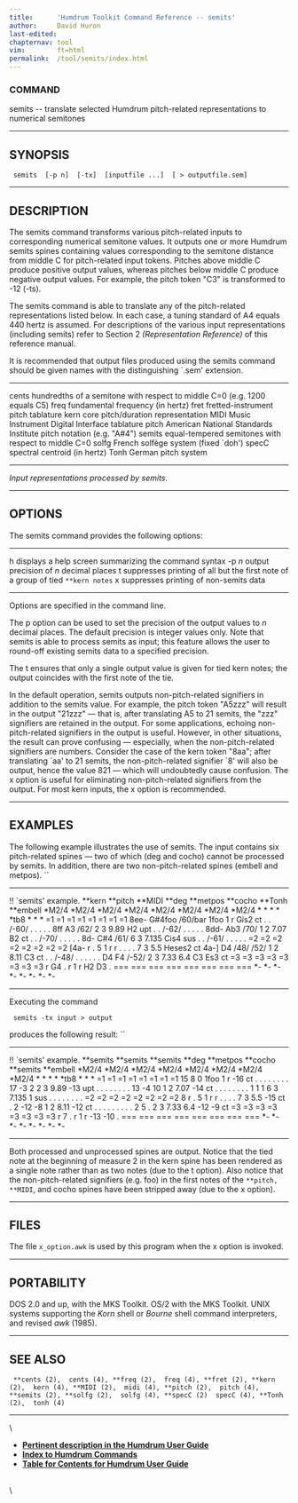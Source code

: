 ```yaml
---
title:		'Humdrum Toolkit Command Reference -- semits'
author:		David Huron
last-edited:
chapternav:	tool
vim:		ft=html
permalink:	/tool/semits/index.html
---
```


### COMMAND

<span class="tool">semits</span> -- translate selected Humdrum pitch-related representations
to numerical semitones

------------------------------------------------------------------------

## SYNOPSIS ##

` semits  [-p n]  [-tx]  [inputfile ...]  [ > outputfile.sem]`

------------------------------------------------------------------------

## DESCRIPTION ##

The <span class="tool">semits</span> command transforms various pitch-related inputs to
corresponding numerical semitone values. It outputs one or more Humdrum
<span class="rep">semits</span> spines containing values corresponding to the semitone
distance from middle C for pitch-related input tokens. Pitches above
middle C produce positive output values, whereas pitches below middle C
produce negative output values. For example, the <span class="rep">pitch</span> token \"C3\"
is transformed to -12 (-ts).

The <span class="tool">semits</span> command is able to translate any of the pitch-related
representations listed below. In each case, a tuning standard of A4
equals 440 hertz is assumed. For descriptions of the various input
representations (including <span class="rep">semits</span>) refer to Section 2
*(Representation Reference)* of this reference manual.

It is recommended that output files produced using the <span class="tool">semits</span>
command should be given names with the distinguishing \`.sem\'
extension.

------------ ---------------------------------------------------------------------------
<span class="rep">cents</span>    hundredths of a semitone with respect to middle C=0 (e.g. 1200 equals C5)
<span class="rep">freq</span>     fundamental frequency (in hertz)
<span class="rep">fret</span>     fretted-instrument pitch tablature
<span class="rep">kern</span>     core pitch/duration representation
<span class="rep">MIDI</span>     Music Instrument Digital Interface tablature
<span class="rep">pitch</span>    American National Standards Institute pitch notation (e.g. \"A\#4\")
<span class="rep">semits</span>   equal-tempered semitones with respect to middle C=0
<span class="rep">solfg</span>    French solfège system (fixed \`doh\')
<span class="rep">specC</span>    spectral centroid (in hertz)
<span class="rep">Tonh</span>     German pitch system
------------ ---------------------------------------------------------------------------

*Input representations processed by <span class="tool">semits</span>.*

------------------------------------------------------------------------

## OPTIONS ##

The <span class="tool">semits</span> command provides the following options:

-------- ---------------------------------------------------------------------------------
<span class="option">h</span>   displays a help screen summarizing the command syntax
-p *n*   output precision of *n* decimal places
<span class="option">t</span>   suppresses printing of all but the first note of a group of tied `**kern notes`
<span class="option">x</span>   suppresses printing of non-semits data
-------- ---------------------------------------------------------------------------------

Options are specified in the command line.

The <span class="option">p</span> option can be used to set the precision of the output values
to *n* decimal places. The default precision is integer values only.
Note that <span class="tool">semits</span> is able to process <span class="rep">semits</span> as input; this
feature allows the user to round-off existing <span class="rep">semits</span> data to a
specified precision.

The <span class="option">t</span> ensures that only a single output value is given for tied
<span class="rep">kern</span> notes; the output coincides with the first note of the tie.

In the default operation, <span class="tool">semits</span> outputs non-pitch-related
signifiers in addition to the semits value. For example, the <span class="rep">pitch</span>
token \"A5zzz\" will result in the output \"21zzz\" &mdash; that is, after
translating A5 to 21 semits, the \"zzz\" signifiers are retained in the
output. For some applications, echoing non-pitch-related signifiers in
the output is useful. However, in other situations, the result can prove
confusing &mdash; especially, when the non-pitch-related signifiers are
numbers. Consider the case of the <span class="rep">kern</span> token \"8aa\"; after
translating \`aa\' to 21 semits, the non-pitch-related signifier \`8\'
will also be output, hence the value 821 &mdash; which will undoubtedly
cause confusion. The <span class="option">x</span> option is useful for eliminating
non-pitch-related signifiers from the output. For most <span class="rep">kern</span> inputs,
the <span class="option">x</span> option is recommended.

------------------------------------------------------------------------

## EXAMPLES ##

The following example illustrates the use of <span class="tool">semits</span>. The input
contains six pitch-related spines &mdash; two of which (<span class="rep">deg</span> and
<span class="rep">cocho</span>) cannot be processed by <span class="tool">semits</span>. In addition, there are two
non-pitch-related spines (<span class="rep">embell</span> and <span class="rep">metpos</span>). ``

------------------------ ----------- ----------- --------- ------------ ----------- ---------- ------------
!! \`semits\' example.
\*\*kern                 \*\*pitch   \*\*MIDI    \*\*deg   \*\*metpos   \*\*cocho   \*\*Tonh   \*\*embell
\*M2/4                   \*M2/4      \*M2/4      \*M2/4    \*M2/4       \*M2/4      \*M2/4     \*M2/4
\*                       \*          \*          \*        \*tb8        \*          \*         \*
=1                       =1          =1          =1        =1           =1          =1         =1
8ee-                     G\#4foo     /60/bar     1foo      1            r           Gis2       ct
.                        .           /-60/       .         .            .           .          .
8ff                      A3          /62/        2         3            9.89        H2         upt
.                        .           /-62/       .         .            .           .          .
8dd-                     Ab3         /70/        1         2            7.07        B2         ct
.                        .           /-70/       .         .            .           .          .
8d-                      C\#4        /61/        6         3            7.135       Cis4       sus
.                        .           /-61/       .         .            .           .          .
=2                       =2          =2          =2        =2           =2          =2         =2
\[4a-                    r           .           5         1            r           r          .
.                        .           .           7         3            5.5         Heses2     ct
4a-\]                    D4          /48/ /52/   1         2            8.11        C3         ct
.                        .           /-48/       .         .            .           .          .
.                        D4 F4       /-52/       2         3            7.33 6.4    C3 Es3     ct
=3                       =3          =3          =3        =3           =3          =3         =3
r                        G4          .           r         1            r           H2 D3      .
===                      ===         ===         ===       ===          ===         ===        ===
\*-                      \*-         \*-         \*-       \*-          \*-         \*-        \*-
------------------------ ----------- ----------- --------- ------------ ----------- ---------- ------------

Executing the command

` semits -tx input > output`

produces the following result: ``

------------------------ ------------ ------------ --------- ------------ ----------- ------------ ------------
!! \`semits\' example.
\*\*semits               \*\*semits   \*\*semits   \*\*deg   \*\*metpos   \*\*cocho   \*\*semits   \*\*embell
\*M2/4                   \*M2/4       \*M2/4       \*M2/4    \*M2/4       \*M2/4      \*M2/4       \*M2/4
\*                       \*           \*           \*        \*tb8        \*          \*           \*
=1                       =1           =1           =1        =1           =1          =1           =1
15                       8            0            1foo      1            r           -16          ct
.                        .            .            .         .            .           .            .
17                       -3           2            2         3            9.89        -13          upt
.                        .            .            .         .            .           .            .
13                       -4           10           1         2            7.07        -14          ct
.                        .            .            .         .            .           .            .
1                        1            1            6         3            7.135       1            sus
.                        .            .            .         .            .           .            .
=2                       =2           =2           =2        =2           =2          =2           =2
8                        r            .            5         1            r           r            .
.                        .            .            7         3            5.5         -15          ct
.                        2            -12 -8       1         2            8.11        -12          ct
.                        .            .            .         .            .           .            .
.                        2 5          .            2         3            7.33 6.4    -12 -9       ct
=3                       =3           =3           =3        =3           =3          =3           =3
r                        7            .            r         1            r           -13 -10      .
===                      ===          ===          ===       ===          ===         ===          ===
\*-                      \*-          \*-          \*-       \*-          \*-         \*-          \*-
------------------------ ------------ ------------ --------- ------------ ----------- ------------ ------------

Both processed and unprocessed spines are output. Notice that the tied
note at the beginning of measure 2 in the <span class="rep">kern</span> spine has been
rendered as a single note rather than as two notes (due to the <span class="option">t</span>
option). Also notice that the non-pitch-related signifiers (e.g. foo) in
the first notes of the `**pitch, **MIDI`, and <span class="rep">cocho</span> spines have been
stripped away (due to the <span class="option">x</span> option).

------------------------------------------------------------------------

## FILES ##

The file `x_option.awk` is used by this program when the <span class="option">x</span> option
is invoked.

------------------------------------------------------------------------

## PORTABILITY ##

DOS 2.0 and up, with the MKS Toolkit. OS/2 with the MKS Toolkit. UNIX
systems supporting the *Korn* shell or *Bourne* shell command
interpreters, and revised *awk* (1985).

------------------------------------------------------------------------

## SEE ALSO ##

` **cents (2),  cents (4), **freq (2),  freq (4), **fret (2), **kern (2),  kern (4), **MIDI (2),  midi (4), **pitch (2),  pitch (4), **semits (2), **solfg (2),  solfg (4), **specC (2)  specC (4), **Tonh (2),  tonh (4)`

------------------------------------------------------------------------

\

-   [**Pertinent description in the Humdrum User
    Guide**](../guide04.html#Semitones)
-   [**Index to Humdrum Commands**](../commands.toc.html)
-   [**Table for Contents for Humdrum User Guide**](../guide.toc.html)

\
\
